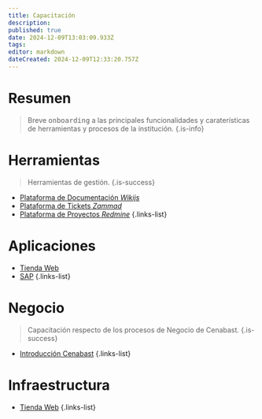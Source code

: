 ```yaml
---
title: Capacitación
description: 
published: true
date: 2024-12-09T13:03:09.933Z
tags: 
editor: markdown
dateCreated: 2024-12-09T12:33:20.757Z
---
```


# Resumen
> Breve <kbd>onboarding</kbd> a las principales funcionalidades y caraterísticas de herramientas y procesos de la institución.
{.is-info}

# Herramientas

> Herramientas de gestión.
{.is-success}

- [Plataforma de Documentación *Wikijs*](plataforma-de-documentacion)
- [Plataforma de Tickets *Zammad*](plataforma-de-tickets)
- [Plataforma de Proyectos *Redmine*](plataforma-de-proyectos)
{.links-list}

# Aplicaciones

- [Tienda Web](tienda-web)
- [SAP](sap)
{.links-list}

# Negocio

> Capacitación respecto de los procesos de Negocio de Cenabast.
{.is-success}

- [Introducción Cenabast](introduccion-cenabast)
{.links-list}

# Infraestructura

- [Tienda Web](infraestructura-tienda-web)
{.links-list}

